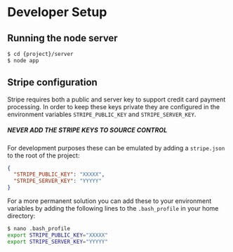 # Developer Setup

## Running the node server
```bash
$ cd {project}/server
$ node app
```

## Stripe configuration
Stripe requires both a public and server key to support credit card payment processing. In order to keep these keys private they are configured in the environment variables `STRIPE_PUBLIC_KEY` and `STRIPE_SERVER_KEY`.

##### NEVER ADD THE STRIPE KEYS TO SOURCE CONTROL

For development purposes these can be emulated by adding a `stripe.json` to the root of the project:
```json
{
  "STRIPE_PUBLIC_KEY": "XXXXX",
  "STRIPE_SERVER_KEY": "YYYYY"
}
```

For a more permanent solution you can add these to your environment variables by adding the following lines to the `.bash_profile` in your home directory:
```bash
$ nano .bash_profile
export STRIPE_PUBLIC_KEY="XXXXX"
export STRIPE_SERVER_KEY="YYYYY"
```
